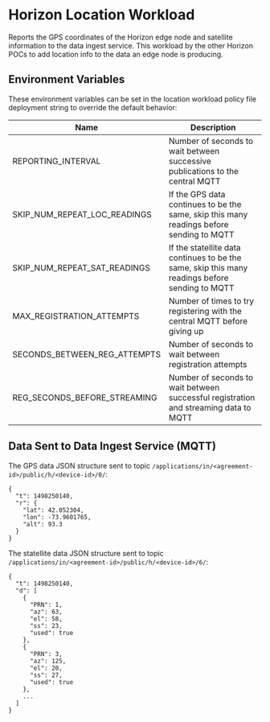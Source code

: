 # Horizon Location Workload

Reports the GPS coordinates of the Horizon edge node and satellite information to the data ingest service. This workload by the other Horizon POCs to add location info to the data an edge node is producing.

## Environment Variables

These environment variables can be set in the location workload policy file deployment string to override the default behavior:

| Name | Description |
| ---- | ---------------- |
| REPORTING_INTERVAL | Number of seconds to wait between successive publications to the central MQTT |
| SKIP_NUM_REPEAT_LOC_READINGS | If the GPS data continues to be the same, skip this many readings before sending to MQTT |
| SKIP_NUM_REPEAT_SAT_READINGS | If the statellite data continues to be the same, skip this many readings before sending to MQTT |
| MAX_REGISTRATION_ATTEMPTS | Number of times to try registering with the central MQTT before giving up |
| SECONDS_BETWEEN_REG_ATTEMPTS | Number of seconds to wait between registration attempts |
| REG_SECONDS_BEFORE_STREAMING | Number of seconds to wait between successful registration and streaming data to MQTT |

## Data Sent to Data Ingest Service (MQTT)

The GPS data JSON structure sent to topic `/applications/in/<agreement-id>/public/h/<device-id>/0/`:

```
{
  "t": 1498250140,
  "r": {
    "lat": 42.052304,
    "lon": -73.9601765,
    "alt": 93.3
  }
}
```

The statellite data JSON structure sent to topic `/applications/in/<agreement-id>/public/h/<device-id>/6/`:

```
{
  "t": 1498250140,
  "d": [
    {
      "PRN": 1,
      "az": 63,
      "el": 58,
      "ss": 23,
      "used": true
    },
    {
      "PRN": 3,
      "az": 125,
      "el": 20,
      "ss": 27,
      "used": true
    },
    ...
  ]
}
```
